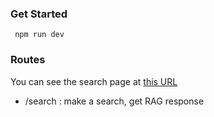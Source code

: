 ### Get Started
``` npm run dev```

### Routes
You can see the search page at [this URL](http://localhost:3000/search)

- /search : make a search, get RAG response
